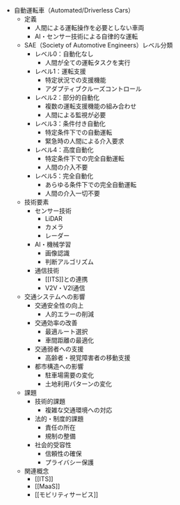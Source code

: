 - 自動運転車（Automated/Driverless Cars）
	- 定義
		- 人間による運転操作を必要としない車両
		- AI・センサー技術による自律的な運転
	- SAE（Society of Automotive Engineers）レベル分類
		- レベル0：自動化なし
			- 人間が全ての運転タスクを実行
		- レベル1：運転支援
			- 特定状況での支援機能
			- アダプティブクルーズコントロール
		- レベル2：部分的自動化
			- 複数の運転支援機能の組み合わせ
			- 人間による監視が必要
		- レベル3：条件付き自動化
			- 特定条件下での自動運転
			- 緊急時の人間による介入要求
		- レベル4：高度自動化
			- 特定条件下での完全自動運転
			- 人間の介入不要
		- レベル5：完全自動化
			- あらゆる条件下での完全自動運転
			- 人間の介入一切不要
	- 技術要素
		- センサー技術
			- LiDAR
			- カメラ
			- レーダー
		- AI・機械学習
			- 画像認識
			- 判断アルゴリズム
		- 通信技術
			- [[ITS]]との連携
			- V2V・V2I通信
	- 交通システムへの影響
		- 交通安全性の向上
			- 人的エラーの削減
		- 交通効率の改善
			- 最適ルート選択
			- 車間距離の最適化
		- 交通弱者への支援
			- 高齢者・視覚障害者の移動支援
		- 都市構造への影響
			- 駐車場需要の変化
			- 土地利用パターンの変化
	- 課題
		- 技術的課題
			- 複雑な交通環境への対応
		- 法的・制度的課題
			- 責任の所在
			- 規制の整備
		- 社会的受容性
			- 信頼性の確保
			- プライバシー保護
	- 関連概念
		- [[ITS]]
		- [[MaaS]]
		- [[モビリティサービス]]
